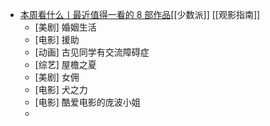 - [本周看什么丨最近值得一看的 8 部作品](https://sspai.com/post/69183)[[少数派]] [[观影指南]]
	- [美剧] 婚姻生活
	- [电影] 援助
	- [动画] 古见同学有交流障碍症
	- [综艺] 屋檐之夏
	- [美剧] 女佣
	- [电影] 犬之力
	- [电影] 酷爱电影的庞波小姐
	-